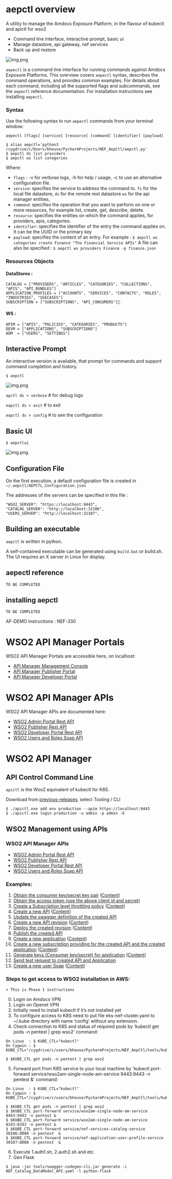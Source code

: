 
# aepctl overview

A utility to manage the Amdocs Exposure Platform, in the flavour of kubectl and apictl for wso2

- Command line interface, interactive prompt, basic ui
- Manage datastore, api gateway, nef services
- Back up and restore

![img.png](images/concepts-img.png)

`aepectl` is a command line interface for running commands against Amdocs Exposure Platforms.
This overview covers `aepectl` syntax, describes the command operations, and provides common 
examples. For details about each command, including all the supported flags and subcommands, 
see the `aepectl` reference documentation. For installation instructions see installing `aepectl`.

### Syntax
Use the following syntax to run `aepectl` commands from your terminal window:

`aepectl [flags] [service] [resource] [command] [identifier] [payload]`

    $ alias aepctl='python3 /cygdrive/c/Users/bheuse/PycharmProjects/NEF_AepCtl/aepctl.py'
    $ aepctl ds list providers 
    $ aepctl ws list categories

Where: 

- `flags` : -v for verbose logs, -h for help / usage, -c <file> to use an alternative configuration file.
- `service`: specifies the service to address the command to. 
   `fs` for the local file datastore, 
   `ds` for the remote rest datastore 
   `ws` for the api manager entities, 
- `command`: specifies the operation that you want to perform on one or more resources, 
    for example list, create, get, describe, delete. 
- `resource`: specifies the entities on which the command applies,
    for providers, apis, categories. 
- `identifier`: specifies the identifier of the entry the command applies on. 
    It can be the UUID or the primary key 
- `payload`: specifies the content of an entry. 
    For example : `$ aepctl ws categories create Finance "The Financial Servcie APIs"`
    A file can also be specified : `$ aepctl ws providers Finance -p finance.json`

###  Resources Objects
#### DataStores :
    CATALOG = ["PROVIDERS", "ARTICLES", "CATEGORIES", "COLLECTIONS", "APIS", "API_BUNDLES"]
    APPLICATION_PROFILES = ["ACCOUNTS", "SERVICES", "CONTACTS", "ROLES", "INDUSTRIES", "USECASES"]
    SUBSCRIPTION = ["SUBSCRIPTIONS", "API_CONSUMERS"]
#### WS :
    APIM = ["APIS", "POLICIES", "CATEGORIES", "PRODUCTS"]
    DEVM = ["APPLICATIONS", "SUBSCRIPTIONS"]
    ADM  = ["USERS", "SETTINGS"]

## Interactive Prompt

An interactive version is available, that prompt for commands and support command completion and history.

    $ aepctl        

![img.png](images/aepctl-img.png)

   `apctl ds > verbose`    # for debug logs

   `eapctl ds > exit` # to exit

   `eapctl ds > config` # to see the configuration 

## Basic UI

    $ aepctlui

![img.png](images/ui-img.png)

## Configuration File

On the first execution, a default configuration file is created in `~/.aepctl/AEPCTL_Configuration.json`

The addresses of the servers can be specified in this file :

    "WSO2_SERVER": "https://localhost:9443",
    "CATALOG_SERVER": "http://localhost:32106",
    "USERS_SERVER": "http://localhost:32107",

## Building an executable

`aepctl` is written in python. 

A self-contained executable can be generated using `build.bat` or build.sh. 
The UI requires an X server in Linux for display.

## aepectl reference

`TO BE COMPLETED`

## installing aepctl 

`TO BE COMPLETED`


AF-DEMO Instructions : NEF-330


# WSO2 API Manager Portals

WSO2 API Manager Portals are accessible here, on localhost:

- [API Manager Management Console](https://localhost:9443/carbon/)
- [API Manager Publisher Portal](https://localhost:9443/publisher)
- [API Manager Developer Portal](https://localhost:9443/devportal)

# WSO2 API Manager APIs

WSO2 API Manager APIs are documented here:

- [WSO2 Admin Portal Rest API](https://apim.docs.wso2.com/en/latest/reference/product-apis/admin-apis/admin-v2/admin-v2/)
- [WSO2 Publisher Rest API](https://apim.docs.wso2.com/en/latest/reference/product-apis/publisher-apis/publisher-v2/publisher-v2/)
- [WSO2 Developer Portal Rest API](https://apim.docs.wso2.com/en/latest/reference/product-apis/devportal-apis/devportal-v2/devportal-v2/)
- [WSO2 Users and Roles Soap API](https://docs.wso2.com/display/IS580/Managing+Users+and+Roles+with+APIs)

# WSO2 API Manager 

## API Control Command Line

`apictl` is the Wso2 equivalent of kubectl for K8S. 

Download from [previous-releases](https://wso2.com/api-management/previous-releases/), select Tooling / CLI

```
$ ./apictl.exe add env production --apim https://localhost:9443
$ ./apictl.exe login production -u admin -p admin -k
```

## WSO2 Management using APIs 

### WSO2 API Manager APIs
- [WSO2 Admin Portal Rest API](https://apim.docs.wso2.com/en/latest/reference/product-apis/admin-apis/admin-v2/admin-v2/)
- [WSO2 Publisher Rest API](https://apim.docs.wso2.com/en/latest/reference/product-apis/publisher-apis/publisher-v2/publisher-v2/)
- [WSO2 Developer Portal Rest API](https://apim.docs.wso2.com/en/latest/reference/product-apis/devportal-apis/devportal-v2/devportal-v2/)
- [WSO2 Users and Roles Soap API](https://docs.wso2.com/display/IS580/Managing+Users+and+Roles+with+APIs)

### Examples:
1. [Obtain the consumer key/secret key pair](examples/rest-api/1.auth1.sh) ([Content](examples/rest-api/auth.json))
2. [Obtain the access token (use the above client id and secret)](examples/rest-api/2.auth2.sh)
3. [Create a Subscription level throttling policy](examples/rest-api/3.policy-create.sh) ([Content](examples/rest-api/policy-create.json))
4. [Create a new API](examples/rest-api/4.api-create.sh) ([Content](examples/rest-api/api-create.json))
5. [Update the swagger definition of the created API](examples/rest-api/5.api-update-def.sh)
6. [Create a new API revision](examples/rest-api/6.rev-create.sh) ([Content](examples/rest-api/rev-create.json))
7. [Deploy the created revision](examples/rest-api/7.deploy.sh) ([Content](examples/rest-api/deploy.json))
8. [Publish the created API](examples/rest-api/8.publish.sh)
9. [Create a new application](examples/rest-api/9.app-create.sh) ([Content](examples/rest-api/app-create.json))
10. [Create a new subscription providing for the created API and the created application](examples/rest-api/10.subscribe.sh) ([Content](examples/rest-api/subscribe.json))
11. [Generate keys (Consumer key/secret) for application](examples/rest-api/11.generate-app-keys.sh) ([Content](examples/rest-api/generate-app-keys.json))
12. [Send test request to created API and Application](examples/rest-api/12.test.sh)
13. [Create a new user Soap](examples/soap-api/1.adduser.sh) ([Content](examples/soap-api/adduser.xml))

### Steps to get access to WSO2 installation in AWS:

```
> This is Phase 1 instructions 
```

0. Login on Amdocs VPN 
1. Login on Openet VPN
2. Initially need to install kubectl if it’s not installed yet
3. To configure access to K8S need to put file eks-nef-cluster.yaml to ~/.kube directory with name ‘config’ without any extension.
4. Check connection to K8S and status of required pods by ‘kubectl get pods -n pentest | grep wso2’ command:
```
On Linux  : $ KUBE_CTL="kubectl"
On Cygwin : $ KUBE_CTL="/cygdrive/c/users/bheuse/PycharmProjects/NEF_AepCtl/tools/kubectl.exe"

$ $KUBE_CTL get pods -n pentest | grep wso2
```
5. Forward port from K8S service to your local machine by 'kubectl port-forward service/wso2am-single-node-am-service 9443:9443 -n pentest &' command:
```
On Linux  : $ KUBE_CTL="kubectl"
On Cygwin : $ KUBE_CTL="/cygdrive/c/users/bheuse/PycharmProjects/NEF_AepCtl/tools/kubectl.exe"

$ $KUBE_CTL get pods -n pentest | grep wso2
$ $KUBE_CTL port-forward service/wso2am-single-node-am-service 9443:9443 -n pentest &
$ $KUBE_CTL port-forward service/wso2am-single-node-am-service 8243:8243 -n pentest &
$ $KUBE_CTL port-forward service/nef-services-catalog-service 30106:8080 -n pentest  &
$ $KUBE_CTL port-forward service/nef-application-user-profile-service 30107:8080 -n pentest  &
```
6. Execute 1.auth1.sh, 2.auth2.sh and etc.
7. Gen Flask
```
$ java -jar tools/swagger-codegen-cli.jar generate -i NEF_Catalog_DataModel_API.yaml -l python-flask
```
